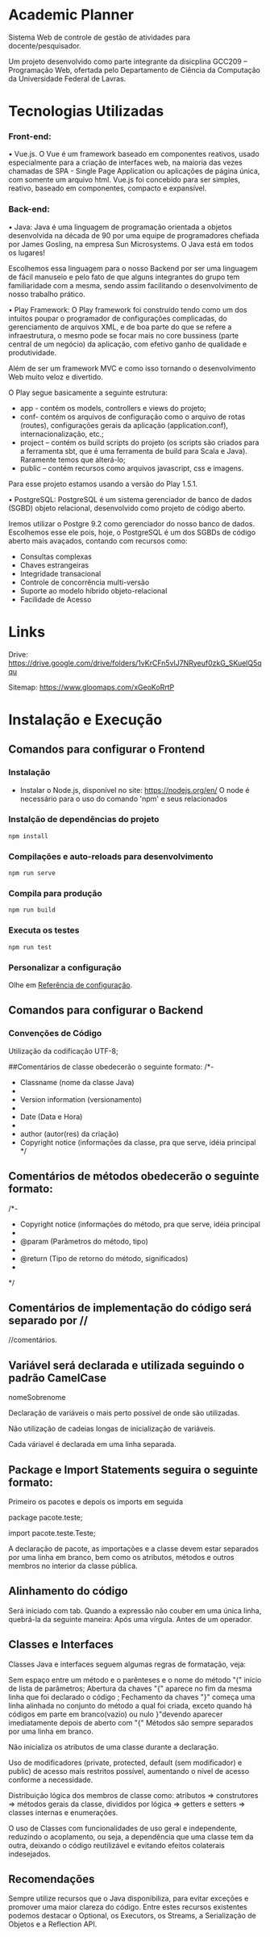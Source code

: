 # Academic Planner

Sistema Web de controle de gestão de atividades para docente/pesquisador.

Um projeto desenvolvido como parte integrante da disicplina GCC209 – Programação Web, ofertada pelo Departamento de Ciência da Computação da Universidade Federal de Lavras.


# Tecnologias Utilizadas

###	Front-end: 
• Vue.js. O Vue é um framework baseado em componentes reativos, usado especialmente para a criação de interfaces web, na maioria das vezes chamadas de SPA - Single Page Application ou aplicações de página única, com somente um arquivo html. Vue.js foi concebido para ser simples, reativo, baseado em componentes, compacto e expansível. 


###	Back-end: 
• Java: Java é uma linguagem de programação orientada a objetos desenvolvida na década de 90 por uma equipe de programadores chefiada por James Gosling, na empresa Sun Microsystems. O Java está em todos os lugares!

Escolhemos essa linguagem para o nosso Backend por ser uma linguagem de fácil manuseio e pelo fato de que alguns integrantes do grupo tem familiaridade com a mesma, sendo assim facilitando o desenvolvimento de nosso trabalho prático.

• Play Framework: O Play framework foi construído tendo como um dos intuitos poupar o programador de configurações complicadas, do gerenciamento de arquivos XML, e de boa parte do que se refere a infraestrutura, o mesmo pode se focar mais no core bussiness (parte central de um negócio) da aplicação, com efetivo ganho de qualidade e produtividade.

Além de ser um framework MVC e como isso tornando o desenvolvimento Web muito veloz e divertido.

O Play segue basicamente a seguinte estrutura:
  - app - contém os models, controllers e views do projeto;
  - conf- contém os arquivos de configuração como o arquivo de rotas (routes), configurações gerais da aplicação (application.conf), internacionalização, etc.;
  - project – contém os build scripts do projeto (os scripts são criados para a ferramenta sbt, que é uma ferramenta de build para Scala e Java). Raramente temos que alterá-lo;
  - public – contém recursos como arquivos javascript, css e imagens.

Para esse projeto estamos usando a versão do Play 1.5.1.

• PostgreSQL: PostgreSQL é um sistema gerenciador de banco de dados (SGBD) objeto relacional, desenvolvido como projeto de código aberto. 

Iremos utilizar o Postgre 9.2 como gerenciador do nosso banco de dados. Escolhemos esse ele pois, hoje, o PostgreSQL é um dos SGBDs de código aberto mais avaçados, contando com recursos como:
  - Consultas complexas
  - Chaves estrangeiras
  - Integridade transacional
  - Controle de concorrência multi-versão
  - Suporte ao modelo híbrido objeto-relacional
  - Facilidade de Acesso

# Links

Drive: https://drive.google.com/drive/folders/1vKrCFn5vlJ7NRyeuf0zkG_SKuelQ5qqu

Sitemap: https://www.gloomaps.com/xGeoKoRrtP

# Instalação e Execução

## Comandos para configurar o Frontend

### Instalação

- Instalar o Node.js, disponível no site: https://nodejs.org/en/
  O node é necessário para o uso do comando 'npm' e seus relacionados

### Instalção de dependências do projeto
```
npm install
```

### Compilações e auto-reloads para desenvolvimento
```
npm run serve
```

### Compila para produção
```
npm run build
```

### Executa os testes
```
npm run test
```

### Personalizar a configuração
Olhe em [Referência de configuração](https://cli.vuejs.org/config/).

## Comandos para configurar o Backend

### Convenções de Código

Utilização da codificação UTF-8;

##Comentários de classe obedecerão o seguinte formato:
/*-
 * Classname             (nome da classe Java)
 * 
 * Version information   (versionamento)
 *
 * Date                  (Data e Hora)
 * 
 * author                (autor(res) da criação)
 * Copyright notice      (informações da classe, pra que serve, idéia principal
 */

## Comentários de métodos obedecerão o seguinte formato: 
/*-
 * Copyright notice      (informações do método, pra que serve, idéia principal
 * 
 * @param                 (Parâmetros do método, tipo)
 *
 * @return                (Tipo de retorno do método, significados)
 * 
 */

## Comentários de implementação do código será separado por //
 //comentários.

## Variável será declarada e utilizada seguindo o padrão CamelCase
nomeSobrenome

Declaração de variáveis o mais perto possível de onde são utilizadas.

Não utilização de cadeias longas de inicialização de variáveis.

Cada váriavel é declarada em uma linha separada.

## Package e Import Statements seguira o seguinte formato:
Primeiro os pacotes e depois os imports em seguida

  package pacote.teste;
  
  import pacote.teste.Teste;
 
 A declaração de pacote, as importações e a classe devem estar separados por uma linha em branco, bem como os atributos, métodos e outros membros no interior da classe pública.

## Alinhamento do código
  Será iniciado com tab.
  Quando a expressão não couber em uma única linha, quebrá-la da seguinte maneira:
    Após uma vírgula.
    Antes de um operador.

## Classes e Interfaces
Classes Java e interfaces seguem algumas regras de formatação, veja:

  Sem espaço entre um método e o parênteses e o nome do método "(" início de lista de parâmetros;
  Abertura da chaves "{" aparece no fim da mesma linha que foi declarado o código ;
  Fechamento da chaves "}" começa uma linha alinhada no conjunto do método a qual foi criada, exceto quando há códigos em parte em branco(vazio) ou nulo }"devendo aparecer imediatamente depois de aberto com "{"
  Métodos são sempre separados por uma linha em branco.
  
  Não inicializa os atributos de uma classe durante a declaração.
  
  Uso de modificadores (private, protected, default (sem modificador) e public) de acesso mais restritos possível, aumentando o nível de acesso conforme a necessidade.
  
  Distribuição lógica dos membros de classe como: atributos => construtores => métodos gerais da classe, divididos por lógica => getters e setters => classes internas e enumerações.
  
  O uso de Classes com funcionalidades de uso geral e independente, reduzindo o acoplamento, ou seja, a dependência que uma classe tem da outra, deixando o código reutilizável e evitando efeitos colaterais indesejados.
  
## Recomendações
  Sempre utilize recursos que o Java disponibiliza, para evitar exceções e promover uma maior clareza do código. Entre estes recursos existentes podemos destacar o Optional, os Executors, os Streams, a Serialização de Objetos e a Reflection API.
  
